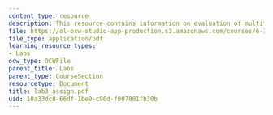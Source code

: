 ```yaml
---
content_type: resource
description: This resource contains information on evaluation of multiflash photography.
file: https://ol-ocw-studio-app-production.s3.amazonaws.com/courses/6-163-strobe-project-laboratory-fall-2005/10a33dc866df1be9c90df007801fb30b_lab3_assign.pdf
file_type: application/pdf
learning_resource_types:
- Labs
ocw_type: OCWFile
parent_title: Labs
parent_type: CourseSection
resourcetype: Document
title: lab3_assign.pdf
uid: 10a33dc8-66df-1be9-c90d-f007801fb30b
---
```


